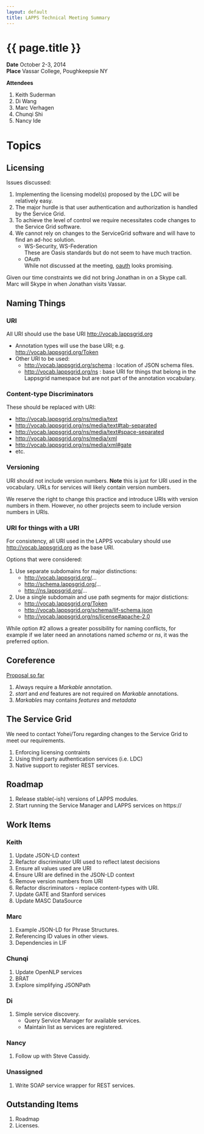 ```yaml
---
layout: default
title: LAPPS Technical Meeting Summary
---
```


# {{ page.title }}

**Date** October 2-3, 2014 <br/>
**Place** Vassar College, Poughkeepsie NY<br/>

**Attendees**<br/>

1. Keith Suderman
1. Di Wang
1. Marc Verhagen
1. Chunqi Shi
1. Nancy Ide

# Topics

## Licensing

Issues discussed:

1. Implementing the licensing model(s) proposed by the LDC will be relatively easy.
1. The major hurdle is that user authentication and authorization is handled by the Service Grid.
1. To achieve the level of control we require necessitates code changes to the Service Grid
software.
1. We cannot rely on changes to the ServiceGrid software and will have to find an ad-hoc
solution.
	* WS-Security, WS-Federation<br/>These are Oasis standards but do not seem to have much 
	traction.
	* OAuth<br/>
	While not discussed at the meeting, [oauth](http://oauth.net) looks promising.
		
Given our time constraints we did not bring Jonathan in on a Skype call. Marc will
Skype in when Jonathan visits Vassar.

## Naming Things

### URI

All URI should use the base URI http://vocab.lappsgrid.org

* Annotation types will use the base URI; e.g. http://vocab.lappsgrid.org/Token
* Other URI to be used:
	* http://vocab.lappsgrid.org/schema : location of JSON schema files.
	* http://vocab.lappsgrid.org/ns : base URI for things that belong in the 
	Lappsgrid namespace but are not part of the annotation vocabulary.
		
### Content-type Discriminators

These should be replaced with URI:

* http://vocab.lappsgrid.org/ns/media/text
* http://vocab.lappsgrid.org/ns/media/text#tab-separated
* http://vocab.lappsgrid.org/ns/media/text#space-separated
* http://vocab.lappsgrid.org/ns/media/xml
* http://vocab.lappsgrid.org/ns/media/xml#gate
* etc.

### Versioning

URI should not include version numbers.  **Note** this is just for URI used in the 
vocabulary.  URLs for services will likely contain version numbers.

We reserve the right to change this practice and introduce URIs with version numbers
in them.  However, no other projects seem to include version numbers in URIs.

### URI for things with a URI

For consistency, all URI used in the LAPPS vocabulary should use http://vocab.lappsgrid.org
as the base URI.

Options that were considered:

1. Use separate subdomains for major distinctions:
	* http://vocab.lappsgrid.org/...
	* http://schema.lappsgrid.org/...
	* http://ns.lappsgrid.org/...
1. Use a single subdomain and use path segments for major distictions:
	* http://vocab.lappsgrid.org/Token
	* http://vocab.lappsgrid.org/schema/lif-schema.json
	* http://vocab.lappsgrid.org/ns/license#apache-2.0
	
While option #2 allows a greater possibility for naming conflicts, for example if we later 
need an annotations named *schema* or *ns*, it was the preferred option.


## Coreference

[Proposal so far](interchange/coref-v3.html)

1. Always require a *Markable* annotation.
1. *start* and *end* features are not required on *Markable* annotations.
1. *Markable*s may contains *features* and *metadata*

## The Service Grid

We need to contact Yohei/Toru regarding changes to the Service Grid to meet our
requirements.

1. Enforcing licensing contraints
1. Using third party authentication services (i.e. LDC)
1. Native support to register REST services.

## Roadmap

1. Release stable(-ish) versions of LAPPS modules.
1. Start running the Service Manager and LAPPS services on https://


## Work Items

### Keith

1. Update JSON-LD context
1. Refactor discriminator URI used to reflect latest decisions
1. Ensure all values used are URI
1. Ensure URI are defined in the JSON-LD context
1. Remove version numbers from URI
1. Refactor discriminators - replace content-types with URI.
1. Update GATE and Stanford services
1. Update MASC DataSource

### Marc

1. Example JSON-LD for Phrase Structures.
1. Referencing ID values in other views.
1. Dependencies in LIF

### Chunqi

1. Update OpenNLP services
1. BRAT
1. Explore simplifying JSONPath

### Di

1. Simple service discovery.
	* Query Service Manager for available services.
	* Maintain list as services are registered.

### Nancy

1. Follow up with Steve Cassidy.

### Unassigned

1. Write SOAP service wrapper for REST services.

## Outstanding Items

1. Roadmap
1. Licenses.
